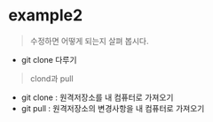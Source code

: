 # example2
>수정하면 어떻게 되는지 살펴 봅시다.
- git clone 다루기

>clond과 pull
- git clone : 원격저장소를 내 컴퓨터로 가져오기
- git pull : 원격저장소의 변경사항을 내 컴퓨터로 가져오기 
